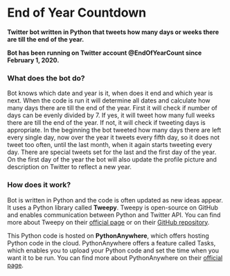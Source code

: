 # End of Year Countdown
**Twitter bot written in Python that tweets how many days or weeks there are till the end of the year.**

**Bot has been running on Twitter account @EndOfYearCount since February 1, 2020.**

### What does the bot do?
Bot knows which date and year is it, when does it end and which year is next. When the code is run it will determine all dates and calculate how many days there are till the end of the year. First it will check if number of days can be evenly divided by 7. If yes, it will tweet how many full weeks there are till the end of the year. If not, it will check if tweeting days is appropriate. In the beginning the bot tweeted how many days there are left every single day, now over the year it tweets every fifth day, so it does not tweet too often, until the last month, when it again starts tweeting every day. There are special tweets set for the last and the first day of the year. On the first day of the year the bot will also update the profile picture and description on Twitter to reflect a new year.

### How does it work?
Bot is written in Python and the code is often updated as new ideas appear. It uses a Python library called __Tweepy__. Tweepy is open-source on GitHub and enables communication between Python and Twitter API. You can find more about Tweepy on their [official page](https://www.tweepy.org/) or on their [GitHub repository](https://github.com/tweepy/tweepy).

This Python code is hosted on __PythonAnywhere__, which offers hosting Python code in the cloud. PythonAnywhere offers a feature called Tasks, which enables you to upload your Python code and set the time when you want it to be run. You can find more about PythonAnywhere on their [official page](https://www.pythonanywhere.com/).
